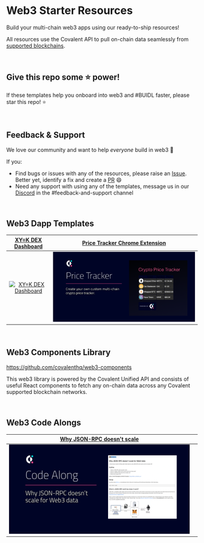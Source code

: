 # Web3 Starter Resources
Build your multi-chain web3 apps using our ready-to-ship resources!

All resources use the Covalent API to pull on-chain data seamlessly from [supported blockchains](https://www.covalenthq.com/docs/networks/). 

&nbsp;
## Give this repo some :star: power!
If these templates help you onboard into web3 and #BUIDL faster, please star this repo! :star:

&nbsp;
## Feedback & Support
We love our community and want to help *everyone* build in web3 :muscle:

If you:
- Find bugs or issues with any of the resources, please raise an [Issue](https://github.com/covalenthq/web3-templates/issues). Better yet, identify a fix and create a [PR](https://github.com/covalenthq/web3-resources/pulls) :smile:
- Need any support with using any of the templates, message us in our [Discord](https://covalenthq.com/discord) in the #feedback-and-support channel

&nbsp;
## Web3 Dapp Templates

| [XY=K DEX Dashboard](https://github.com/covalenthq/dex-dashboard-template) |[Price Tracker Chrome Extension](https://github.com/covalenthq/price-tracker-chrome-extension)
| :-----------: | :-----------: |
| [![XY=K DEX Dashboard](./images/dex_dashboard.png)](https://github.com/covalenthq/dex-dashboard-template) | [![Price Tracker Chrome Extension](./images/crypto-price-tracker.png)](https://github.com/covalenthq/price-tracker-chrome-extension) |

&nbsp;
## Web3 Components Library
https://github.com/covalenthq/web3-components

This web3 library is powered by the Covalent Unified API and consists of useful React components to fetch any on-chain data across any Covalent supported blockchain networks.

&nbsp;
## Web3 Code Alongs

|[Why JSON-RPC doesn't scale](https://github.com/harishraisinghani/challenges-web3-json-rpc-scale/blob/main/Why_JSON_RPC_doesn't_scale_for_Web3_data.ipynb) | |
| :-----------: | :-----------: |
|[![Why JSON-RPC doesn't scale](images/json-rpc-scaling-code-along.png)](https://github.com/harishraisinghani/challenges-web3-json-rpc-scale/blob/main/Why_JSON_RPC_doesn't_scale_for_Web3_data.ipynb)| |
